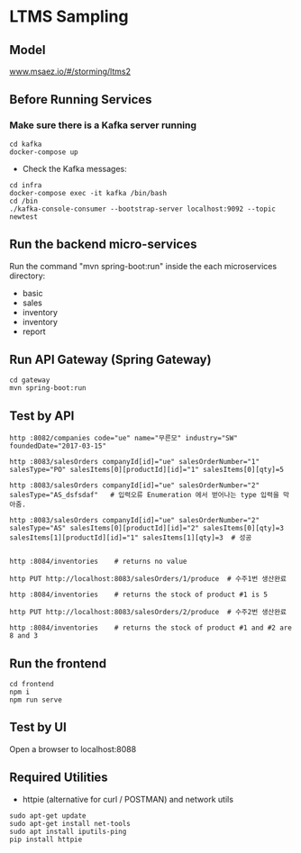 # LTMS Sampling

## Model
www.msaez.io/#/storming/ltms2

## Before Running Services
### Make sure there is a Kafka server running
```
cd kafka
docker-compose up
```
- Check the Kafka messages:
```
cd infra
docker-compose exec -it kafka /bin/bash
cd /bin
./kafka-console-consumer --bootstrap-server localhost:9092 --topic newtest
```

## Run the backend micro-services
Run the command "mvn spring-boot:run" inside the each microservices directory:

- basic
- sales
- inventory
- inventory
- report


## Run API Gateway (Spring Gateway)
```
cd gateway
mvn spring-boot:run
```

## Test by API

```
http :8082/companies code="ue" name="무른모" industry="SW" foundedDate="2017-03-15"

http :8083/salesOrders companyId[id]="ue" salesOrderNumber="1" salesType="PO" salesItems[0][productId][id]="1" salesItems[0][qty]=5

http :8083/salesOrders companyId[id]="ue" salesOrderNumber="2" salesType="AS_dsfsdaf"   # 입력오류 Enumeration 에서 벋어나는 type 입력을 막아줌.

http :8083/salesOrders companyId[id]="ue" salesOrderNumber="2" salesType="AS" salesItems[0][productId][id]="2" salesItems[0][qty]=3  salesItems[1][productId][id]="1" salesItems[1][qty]=3  # 성공


http :8084/inventories    # returns no value

http PUT http://localhost:8083/salesOrders/1/produce  # 수주1번 생산완료

http :8084/inventories    # returns the stock of product #1 is 5

http PUT http://localhost:8083/salesOrders/2/produce  # 수주2번 생산완료

http :8084/inventories    # returns the stock of product #1 and #2 are 8 and 3

```

## Run the frontend
```
cd frontend
npm i
npm run serve
```

## Test by UI
Open a browser to localhost:8088

## Required Utilities

- httpie (alternative for curl / POSTMAN) and network utils
```
sudo apt-get update
sudo apt-get install net-tools
sudo apt install iputils-ping
pip install httpie
```


